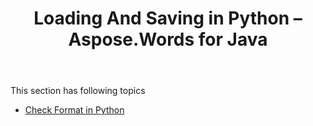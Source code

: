﻿---
title: Loading And Saving in Python – Aspose.Words for Java
articleTitle: Loading And Saving in Python
linktitle: Loading And Saving in Python
description: "Python: Loading And Saving Documents using Aspose.Words for Java."
type: docs
weight: 40
url: /java/loading-and-saving-in-python/
---

This section has following topics

- [Check Format in Python](/words/java/check-format-in-python/)
